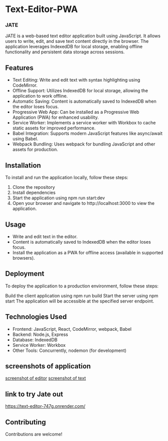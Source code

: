 # Text-Editor-PWA
### JATE 

JATE is a web-based text editor application built using JavaScript. It allows users to write, edit, and save text content directly in the browser. The application leverages IndexedDB for local storage, enabling offline functionality and persistent data storage across sessions.

## Features
- Text Editing: Write and edit text with syntax highlighting using CodeMirror.
- Offline Support: Utilizes IndexedDB for local storage, allowing the application to work offline.
- Automatic Saving: Content is automatically saved to IndexedDB when the editor loses focus.
- Progressive Web App: Can be installed as a Progressive Web Application (PWA) for enhanced usability.
- Service Worker: Implements a service worker with Workbox to cache static assets for improved performance.
- Babel Integration: Supports modern JavaScript features like async/await using Babel.
- Webpack Bundling: Uses webpack for bundling JavaScript and other assets for production.


## Installation

To install and run the application locally, follow these steps:

1. Clone the repository
2. Install dependencies
3. Start the application using npm run start:dev
4. Open your browser and navigate to http://localhost:3000 to view the application.

## Usage

- Write and edit text in the editor.
- Content is automatically saved to IndexedDB when the editor loses focus.
- Install the application as a PWA for offline access (available in supported browsers).


## Deployment
To deploy the application to a production environment, follow these steps:

Build the client application using npm run build
Start the server using npm start
The application will be accessible at the specified server endpoint.

## Technologies Used

- Frontend: JavaScript, React, CodeMirror, webpack, Babel
- Backend: Node.js, Express
- Database: IndexedDB
- Service Worker: Workbox
- Other Tools: Concurrently, nodemon (for development)

## screenshots of application 
[screenshot of editor](./client/src/images/editor%20screenshot.png)
[screenshot of text](./client/src/images/text%20screenshot.png)

## link to try Jate out
https://text-editor-747g.onrender.com/
## Contributing
Contributions are welcome! 